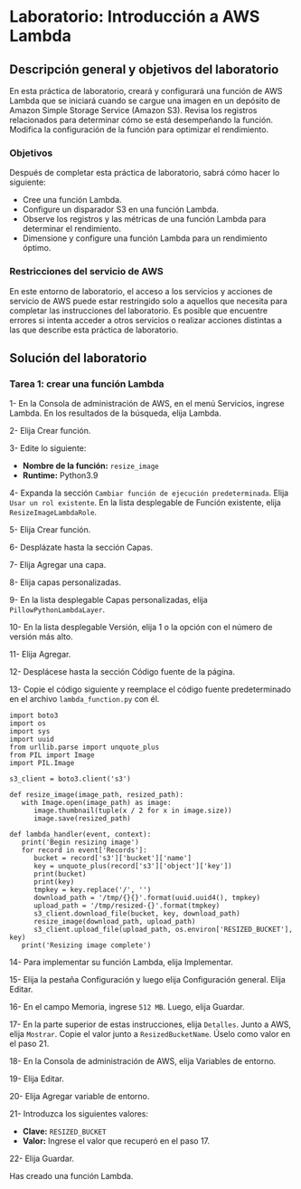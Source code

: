 # Laboratorio: Introducción a AWS Lambda

## Descripción general y objetivos del laboratorio

En esta práctica de laboratorio, creará y configurará una función de AWS Lambda que se iniciará cuando se cargue una imagen en un depósito de Amazon Simple Storage Service (Amazon S3). Revisa los registros relacionados para determinar cómo se está desempeñando la función. Modifica la configuración de la función para optimizar el rendimiento.

### Objetivos

Después de completar esta práctica de laboratorio, sabrá cómo hacer lo siguiente:

- Cree una función Lambda.
- Configure un disparador S3 en una función Lambda.
- Observe los registros y las métricas de una función Lambda para determinar el rendimiento.
- Dimensione y configure una función Lambda para un rendimiento óptimo.


### Restricciones del servicio de AWS

En este entorno de laboratorio, el acceso a los servicios y acciones de servicio de AWS puede estar restringido solo a aquellos que necesita para completar las instrucciones del laboratorio. Es posible que encuentre errores si intenta acceder a otros servicios o realizar acciones distintas a las que describe esta práctica de laboratorio.

## Solución del laboratorio

### Tarea 1: crear una función Lambda

1- En la Consola de administración de AWS, en el menú Servicios, ingrese Lambda. En los resultados de la búsqueda, elija Lambda.

2- Elija Crear función.

3- Edite lo siguiente:

- **Nombre de la función:** ``resize_image``
- **Runtime:** Python3.9

4- Expanda la sección ``Cambiar función de ejecución predeterminada``. Elija ``Usar un rol existente``. En la lista desplegable de Función existente, elija ``ResizeImageLambdaRole``.

5- Elija Crear función.

6- Desplázate hasta la sección Capas.

7- Elija Agregar una capa.

8- Elija capas personalizadas.

9- En la lista desplegable Capas personalizadas, elija ``PillowPythonLambdaLayer``.

10- En la lista desplegable Versión, elija 1 o la opción con el número de versión más alto.

11- Elija Agregar.

12- Desplácese hasta la sección Código fuente de la página.

13- Copie el código siguiente y reemplace el código fuente predeterminado en el archivo ``lambda_function.py`` con él.

    import boto3
    import os
    import sys
    import uuid
    from urllib.parse import unquote_plus
    from PIL import Image
    import PIL.Image

    s3_client = boto3.client('s3')

    def resize_image(image_path, resized_path):
       with Image.open(image_path) as image:
          image.thumbnail(tuple(x / 2 for x in image.size))
          image.save(resized_path)

    def lambda_handler(event, context):
       print('Begin resizing image')
       for record in event['Records']:
          bucket = record['s3']['bucket']['name']
          key = unquote_plus(record['s3']['object']['key'])
          print(bucket)
          print(key)
          tmpkey = key.replace('/', '')
          download_path = '/tmp/{}{}'.format(uuid.uuid4(), tmpkey)
          upload_path = '/tmp/resized-{}'.format(tmpkey)
          s3_client.download_file(bucket, key, download_path)
          resize_image(download_path, upload_path)
          s3_client.upload_file(upload_path, os.environ['RESIZED_BUCKET'], key)
       print('Resizing image complete')

14- Para implementar su función Lambda, elija Implementar.

15- Elija la pestaña Configuración y luego elija Configuración general. Elija Editar.

16- En el campo Memoria, ingrese ``512 MB``. Luego, elija Guardar.

17- En la parte superior de estas instrucciones, elija ``Detalles``. Junto a AWS, elija ``Mostrar``. Copie el valor junto a ``ResizedBucketName``. Úselo como valor en el paso 21.

18- En la Consola de administración de AWS, elija Variables de entorno.

19- Elija Editar.

20- Elija Agregar variable de entorno.

21- Introduzca los siguientes valores:

   - **Clave:** ``RESIZED_BUCKET``
   - **Valor:** Ingrese el valor que recuperó en el paso 17.

22- Elija Guardar.

Has creado una función Lambda.

